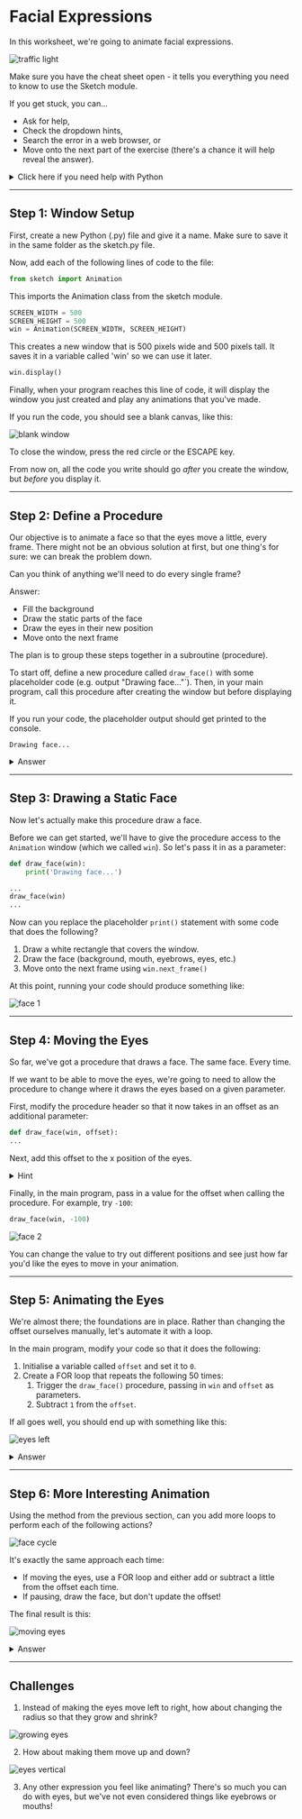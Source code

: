 # Facial Expressions

In this worksheet, we're going to animate facial expressions.

![traffic light](../../.data/moving_eyes.gif)

Make sure you have the cheat sheet open - it tells you everything you need to know to use the Sketch module.

If you get stuck, you can...
* Ask for help,
* Check the dropdown hints,
* Search the error in a web browser, or
* Move onto the next part of the exercise
  (there's a chance it will help reveal the answer).

<details>
    <summary>Click here if you need help with Python</summary>

The following resources may be useful for this worksheet:
* [variables](https://www.w3schools.com/python/python_variables.asp)
* [arrays (lists)](https://www.w3schools.com/python/python_lists.asp)
* [for loops](https://www.w3schools.com/python/python_for_loops.asp)
* [functions (procedures)](https://www.w3schools.com/python/python_functions.asp)
</details>


---

## Step 1: Window Setup

First, create a new Python (.py) file and give it a name.
Make sure to save it in the same folder as the sketch.py file.

Now, add each of the following lines of code to the file:

```python
from sketch import Animation
```

This imports the Animation class from the sketch module.

```python
SCREEN_WIDTH = 500
SCREEN_HEIGHT = 500
win = Animation(SCREEN_WIDTH, SCREEN_HEIGHT)
```

This creates a new window that is 500 pixels wide and 500 pixels tall.
It saves it in a variable called 'win' so we can use it later.

```python
win.display()
```

Finally, when your program reaches this line of code, it will display the window you just created 
and play any animations that you've made. 

If you run the code, you should see a blank canvas, like this:

![blank window](../../.data/blank_window.png)

To close the window, press the red circle or the ESCAPE key.

From now on, all the code you write should go _after_ you create the window, but _before_ you display it.


---

## Step 2: Define a Procedure

Our objective is to animate a face so that the eyes move a little, every frame.
There might not be an obvious solution at first, but one thing's for sure: we can break the problem down.

Can you think of anything we'll need to do every single frame?

Answer:
* Fill the background
* Draw the static parts of the face
* Draw the eyes in their new position
* Move onto the next frame

The plan is to group these steps together in a subroutine (procedure).

To start off, define a new procedure called `draw_face()` with some placeholder code (e.g. output "Drawing face..."`).
Then, in your main program, call this procedure after creating the window but before displaying it.

If you run your code, the placeholder output should get printed to the console.

```shell
Drawing face...
```

<details>
    <summary>Answer</summary>

```python
def draw_face():
    print('Drawing face...')

win = Animation(SCREEN_WIDTH, SCREEN_HEIGHT)
draw_face()
win.display()
```
</details>

---

## Step 3: Drawing a Static Face

Now let's actually make this procedure draw a face.

Before we can get started, we'll have to give the procedure access to the `Animation` window (which we called `win`).
So let's pass it in as a parameter:

```python
def draw_face(win):
    print('Drawing face...')

...
draw_face(win)
...
```

Now can you replace the placeholder `print()` statement with some code that does the following?

1. Draw a white rectangle that covers the window.
2. Draw the face (background, mouth, eyebrows, eyes, etc.)
3. Move onto the next frame using `win.next_frame()`

At this point, running your code should produce something like:

![face 1](../../.data/face_1.JPEG)


---

## Step 4: Moving the Eyes

So far, we've got a procedure that draws a face.
The same face.
Every time.

If we want to be able to move the eyes, we're going to need to allow the procedure to change where it draws the eyes based on a given parameter.

First, modify the procedure header so that it now takes in an offset as an additional parameter:

```python
def draw_face(win, offset):
...
```

Next, add this offset to the x position of the eyes.

<details>
    <summary>Hint</summary>

The way you drew your eyes might be different, but here's an example that might help:
```python

# Draw the left eye.
left_eye_centre = [150 + offset, 200]
win.circle(BLACK, left_eye_centre, 30)
```

`BLACK` is a constant that is defined to store the value `[255, 255, 255]`. 
</details>

Finally, in the main program, pass in a value for the offset when calling the procedure.
For example, try `-100`:

```python
draw_face(win, -100)
```

![face 2](../../.data/face_2.JPEG)

You can change the value to try out different positions and see just how far you'd like the eyes to move in your animation.


---

## Step 5: Animating the Eyes

We're almost there; the foundations are in place.
Rather than changing the offset ourselves manually, let's automate it with a loop.

In the main program, modify your code so that it does the following:

1. Initialise a variable called `offset` and set it to `0`.
2. Create a FOR loop that repeats the following 50 times:
   1. Trigger the `draw_face()` procedure, passing in `win` and `offset` as parameters.
   2. Subtract `1` from the `offset`.

If all goes well, you should end up with something like this:

![eyes left](../../.data/eyes_left.gif)

<details>
    <summary>Answer</summary>

```python
offset = 0
for _ in range(50):
    draw_face(win, offset)
    offset = offset - 1
```
</details>


---

## Step 6: More Interesting Animation

Using the method from the previous section, can you add more loops to perform each of the following actions?

![face cycle](../../.data/face_cycle.jpg)

It's exactly the same approach each time:
* If moving the eyes, use a FOR loop and either add or subtract a little from the offset each time.
* If pausing, draw the face, but don't update the offset!

The final result is this:

![moving eyes](../../.data/moving_eyes.gif)

<details>
    <summary>Answer</summary>

```python
offset = 0

    # Move the eyes left.
    for _ in range(10):
        draw_face(win, offset)
        offset = offset - 5

    # Pause for 1 second (30 frames).
    for _ in range(30):
        draw_face(win, offset)

    # Move the eyes right.
    for _ in range(20):
        draw_face(win, offset)
        offset = offset + 5

    # Pause for 1 second (30 frames).
    for _ in range(30):
        draw_face(win, offset)

    # Move the eyes left again.
    for _ in range(10):
        draw_face(win, offset)
        offset = offset - 5
```
</details>


---

## Challenges

1. Instead of making the eyes move left to right, how about changing the radius so that they grow and shrink?

![growing eyes](../../.data/growing_eyes.gif)

2. How about making them move up and down?

![eyes vertical](../../.data/eyes_vertical.gif)

3. Any other expression you feel like animating?
There's so much you can do with eyes, but we've not even considered things like eyebrows or mouths!